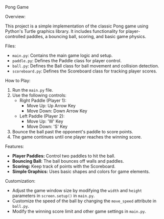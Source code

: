  Pong Game 

 Overview:

This project is a simple implementation of the classic Pong game using Python's Turtle graphics library. It includes functionality for player-controlled paddles, a bouncing ball, scoring, and basic game physics.

Files:

- `main.py`: Contains the main game logic and setup.
- `paddle.py`: Defines the Paddle class for player control.
- `ball.py`: Defines the Ball class for ball movement and collision detection.
- `scoreboard.py`: Defines the Scoreboard class for tracking player scores.

 How to Play:

1. Run the `main.py` file.
2. Use the following controls:
   - Right Paddle (Player 1):
     - Move Up: Up Arrow Key
     - Move Down: Down Arrow Key
   - Left Paddle (Player 2):
     - Move Up: 'W' Key
     - Move Down: 'S' Key
3. Bounce the ball past the opponent's paddle to score points.
4. The game continues until one player reaches the winning score.

Features:

- **Player Paddles:** Control two paddles to hit the ball.
- **Bouncing Ball:** The ball bounces off walls and paddles.
- **Scoring:** Keep track of points with the Scoreboard.
- **Simple Graphics:** Uses basic shapes and colors for game elements.

Customization:

- Adjust the game window size by modifying the `width` and `height` parameters in `screen.setup()` in `main.py`.
- Customize the speed of the ball by changing the `move_speed` attribute in `ball.py`.
- Modify the winning score limit and other game settings in `main.py`.

